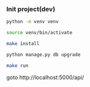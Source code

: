 
### Init project(dev)
```bash
python -m venv venv

source venv/bin/activate

make install

python manage.py db upgrade

make run
```

goto http://localhost:5000/api/